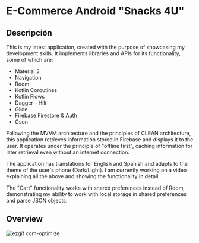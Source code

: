 # E-Commerce Android "Snacks 4U"

## Descripción
This is my latest application, created with the purpose of showcasing my development skills. It implements libraries and APIs for its functionality, some of which are:

-    Material 3
-    Navigation
-    Room
-    Kotlin Coroutines
-    Kotlin Flows
-    Dagger - Hilt
-    Glide
-    Firebase Firestore & Auth
-    Gson

Following the MVVM architecture and the principles of CLEAN architecture, this application retrieves information stored in Firebase and displays it to the user. It operates under the principle of "offline first", caching information for later retrieval even without an internet connection.

The application has translations for English and Spanish and adapts to the theme of the user's phone (Dark/Light). I am currently working on a video explaining all the above and showing the functionality in detail.

The "Cart" functionality works with shared preferences instead of Room, demonstrating my ability to work with local storage in shared preferences and parse JSON objects.

## Overview

![ezgif com-optimize](https://user-images.githubusercontent.com/75399519/231506924-8c38607a-5222-4346-9029-3e46e0cdb21a.gif)
